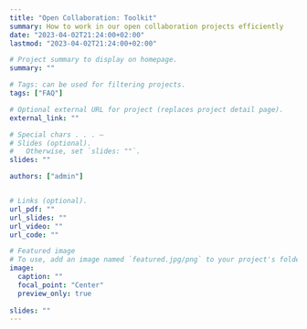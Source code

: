 ```yaml
---
title: "Open Collaboration: Toolkit"
summary: How to work in our open collaboration projects efficiently
date: "2023-04-02T21:24:00+02:00"
lastmod: "2023-04-02T21:24:00+02:00"

# Project summary to display on homepage.
summary: ""

# Tags: can be used for filtering projects.
tags: ["FAQ"]

# Optional external URL for project (replaces project detail page).
external_link: ""

# Special chars . . . —
# Slides (optional).
#   Otherwise, set `slides: ""`.
slides: ""

authors: ["admin"]


# Links (optional).
url_pdf: ""
url_slides: ""
url_video: ""
url_code: ""

# Featured image
# To use, add an image named `featured.jpg/png` to your project's folder. 
image:
  caption: ""
  focal_point: "Center"
  preview_only: true
  
slides: ""
---
```



